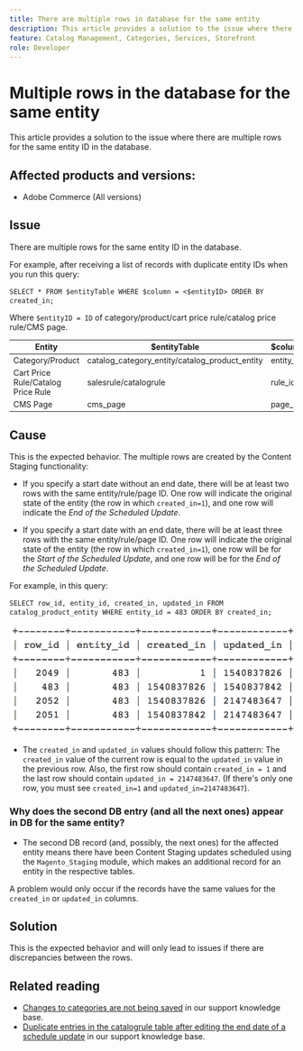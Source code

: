 ```yaml
---
title: There are multiple rows in database for the same entity
description: This article provides a solution to the issue where there are multiple rows for the same entity ID in the database.
feature: Catalog Management, Categories, Services, Storefront
role: Developer
---
```

# Multiple rows in the database for the same entity

This article provides a solution to the issue where there are multiple rows for the same entity ID in the database.

## Affected products and versions:

* Adobe Commerce (All versions)

## Issue

There are multiple rows for the same entity ID in the database.

For example, after receiving a list of records with duplicate entity IDs when you run this query:

```
SELECT * FROM $entityTable WHERE $column = <$entityID> ORDER BY created_in;
```

Where `$entityID = ID` of category/product/cart price rule/catalog price rule/CMS page.

|     Entity       |      $entityTable                 |      $column     |
|------------------|-----------------------------------|------------------|
| Category/Product | catalog_category_entity/catalog_product_entity | entity_id |
| Cart Price Rule/Catalog Price Rule | salesrule/catalogrule | rule_id  |
| CMS Page   | cms_page   | page_id  |

## Cause

This is the expected behavior. The multiple rows are created by the Content Staging functionality:

* If you specify a start date without an end date, there will be at least two rows with the same entity/rule/page ID. One row will indicate the original state of the entity (the row in which `created_in=1`), and one row will indicate the *End of the Scheduled Update*.

* If you specify a start date with an end date, there will be at least three rows with the same entity/rule/page ID. One row will indicate the original state of the entity (the row in which `created_in=1`), one row will be for the *Start of the Scheduled Update*, and one row will be for the *End of the Scheduled Update*.

For example, in this query:

```
SELECT row_id, entity_id, created_in, updated_in FROM catalog_product_entity WHERE entity_id = 483 ORDER BY created_in;
```

![multiple_rows_in_database.png](assets/multiple_rows_in_database.png)

* The `created_in` and `updated_in` values should follow this pattern: The `created_in` value of the current row is equal to the `updated_in` value in the previous row. Also, the first row should contain `created_in = 1` and the last row should contain `updated_in = 2147483647`. (If there's only one row, you must see `created_in=1` and `updated_in=2147483647`).

### Why does the second DB entry (and all the next ones) appear in DB for the same entity?

* The second DB record (and, possibly, the next ones) for the affected entity means there have been Content Staging updates scheduled using the `Magento_Staging` module, which makes an additional record for an entity in the respective tables.

A problem would only occur if the records have the same values for the `created_in` or `updated_in` columns.

## Solution 

This is the expected behavior and will only lead to issues if there are discrepancies between the rows.

## Related reading

* [Changes to categories are not being saved](https://experienceleague.adobe.com/docs/commerce-knowledge-base/kb/troubleshooting/miscellaneous/changes-to-categories-are-not-being-saved.html) in our support knowledge base.
* [Duplicate entries in the catalogrule table after editing the end date of a schedule update](https://experienceleague.adobe.com/docs/commerce-knowledge-base/kb/troubleshooting/known-issues-patches-attached/duplicate-entries-in-the-catalogrule-table-after-editing-the-end-date-of-a-schedule-update.html) in our support knowledge base. 